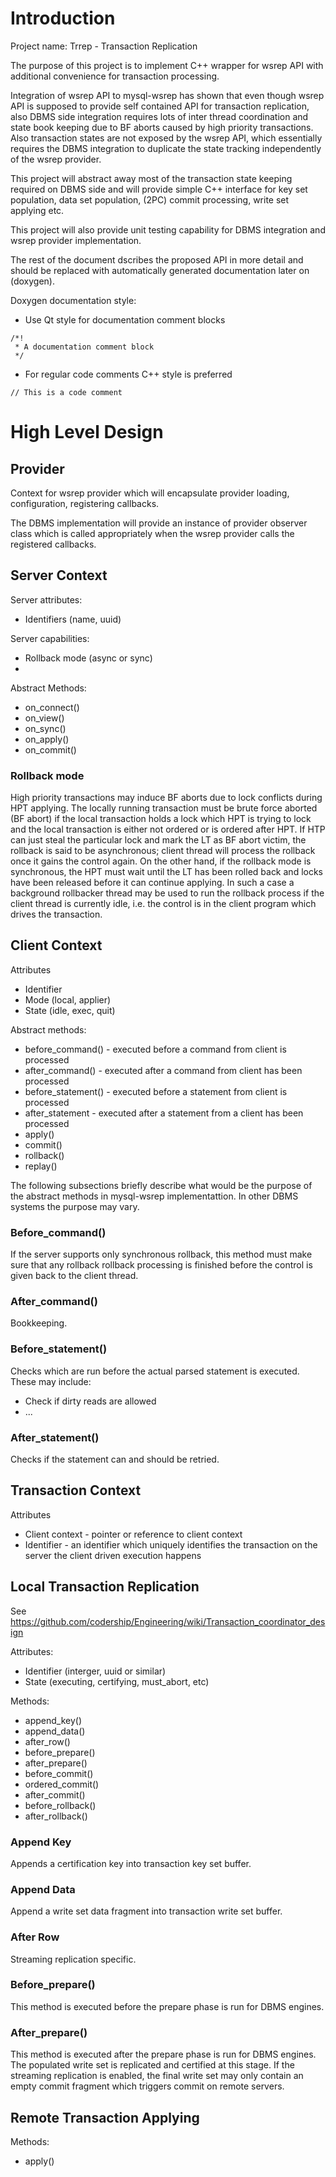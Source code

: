 # Introduction

Project name: Trrep - Transaction Replication

The purpose of this project is to implement C++ wrapper
for wsrep API with additional convenience for transaction
processing.

Integration of wsrep API to mysql-wsrep has shown that even
though wsrep API is supposed to provide self contained API
for transaction replication, also DBMS side integration requires
lots of inter thread coordination and state book keeping due to BF
aborts caused by high priority transactions. Also transaction states
are not exposed by the wsrep API, which essentially requires the
DBMS integration to duplicate the state tracking independently of
the wsrep provider.

This project will abstract away most of the transaction state
keeping required on DBMS side and will provide simple
C++ interface for key set population, data set population,
(2PC) commit processing, write set applying etc.

This project will also provide unit testing capability for
DBMS integration and wsrep provider implementation.


The rest of the document dscribes the proposed API in more detail
and should be replaced with automatically generated documentation
later on (doxygen).

Doxygen documentation style:

* Use Qt style for documentation comment blocks
```
/*!
 * A documentation comment block
 */
```
* For regular code comments C++ style is preferred
```
// This is a code comment
```

# High Level Design

## Provider

Context for wsrep provider which will encapsulate provider loading,
configuration, registering callbacks.

The DBMS implementation will provide an instance of provider
observer class which is called appropriately when the wsrep provider
calls the registered callbacks.



## Server Context

Server attributes:

* Identifiers (name, uuid)

Server capabilities:

* Rollback mode (async or sync)
*

Abstract Methods:

* on_connect()
* on_view()
* on_sync()
* on_apply()
* on_commit()


### Rollback mode

High priority transactions may induce BF aborts due to lock conflicts
during HPT applying. The locally running transaction must be brute force
aborted (BF abort) if the local transaction holds a lock which
HPT is trying to lock and the local transaction is either not ordered
or is ordered after HPT. If HTP can just steal the particular lock
and mark the LT as BF abort victim, the rollback is said to be asynchronous;
client thread will process the rollback once it gains the control again.
On the other hand, if the rollback mode is synchronous, the HPT
must wait until the LT has been rolled back and locks have been
released before it can continue applying. In such a case a background
rollbacker thread may be used to run the rollback process if the
client thread is currently idle, i.e. the control is in the client
program which drives the transaction.

## Client Context

Attributes

* Identifier
* Mode (local, applier)
* State (idle, exec, quit)

Abstract methods:

* before_command() - executed before a command from client is processed
* after_command() - executed after a command from client has been processed
* before_statement() - executed before a statement from client is processed
* after_statement - executed after a statement from a client has been processed
* apply()
* commit()
* rollback()
* replay()


The following subsections briefly describe what would be the
purpose of the abstract methods in mysql-wsrep implementattion.
In other DBMS systems the purpose may vary.

### Before_command()

If the server supports only synchronous rollback, this method must make
sure that any rollback rollback processing is finished before the control
is given back to the client thread.

### After_command()

Bookkeeping.

### Before_statement()

Checks which are run before the actual parsed statement is executed.
These may include:

* Check if dirty reads are allowed
* ...

### After_statement()

Checks if the statement can and should be retried.

## Transaction Context

Attributes

* Client context - pointer or reference to client context
* Identifier - an identifier which uniquely identifies the transaction
  on the server the client driven execution happens

## Local Transaction Replication

See https://github.com/codership/Engineering/wiki/Transaction_coordinator_design

Attributes:

* Identifier (interger, uuid or similar)
* State (executing, certifying, must_abort, etc)

Methods:

* append_key()
* append_data()
* after_row()
* before_prepare()
* after_prepare()
* before_commit()
* ordered_commit()
* after_commit()
* before_rollback()
* after_rollback()

### Append Key

Appends a certification key into transaction key set buffer.

### Append Data

Append a write set data fragment into transaction write set
buffer.

### After Row

Streaming replication specific.

### Before_prepare()

This method is executed before the prepare phase is run for DBMS
engines.

### After_prepare()

This method is executed after the prepare phase is run for DBMS engines.
The populated write set is replicated and certified at this stage.
If the streaming replication is enabled, the final write set may
only contain an empty commit fragment which triggers commit
on remote servers.

## Remote Transaction Applying

Methods:

* apply()


